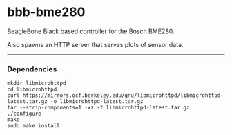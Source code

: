 # bbb-bme280
BeagleBone Black based controller for the Bosch BME280.

Also spawns an HTTP server that serves plots of sensor data.

-------------------------------------------------------

### Dependencies

```
mkdir libmicrohttpd
cd libmicrohttpd
curl https://mirrors.ocf.berkeley.edu/gnu/libmicrohttpd/libmicrohttpd-latest.tar.gz -o libmicrohttpd-latest.tar.gz
tar --strip-components=1 -xz -f libmicrohttpd-latest.tar.gz
./configure
make
sudo make install
```

